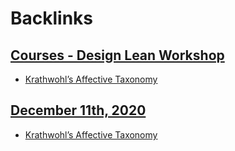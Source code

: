 
# Backlinks
## [Courses - Design Lean Workshop](<Courses - Design Lean Workshop.md>)
- [Krathwohl’s Affective Taxonomy](<Krathwohl’s Affective Taxonomy.md>)

## [December 11th, 2020](<December 11th, 2020.md>)
- [Krathwohl’s Affective Taxonomy](<Krathwohl’s Affective Taxonomy.md>)

